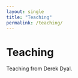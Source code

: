 ```yaml
---
layout: single
title: "Teaching"
permalink: /teaching/
---
```

# Teaching
Teaching from Derek Dyal.

